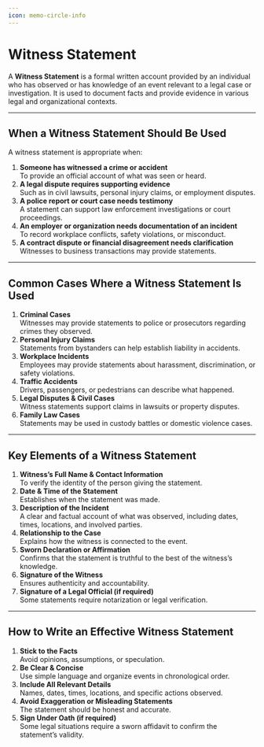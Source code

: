 ```yaml
---
icon: memo-circle-info
---
```


# Witness Statement

A **Witness Statement** is a formal written account provided by an individual who has observed or has knowledge of an event relevant to a legal case or investigation. It is used to document facts and provide evidence in various legal and organizational contexts.

***

## When a Witness Statement Should Be Used

A witness statement is appropriate when:

1. **Someone has witnessed a crime or accident**\
   To provide an official account of what was seen or heard.
2. **A legal dispute requires supporting evidence**\
   Such as in civil lawsuits, personal injury claims, or employment disputes.
3. **A police report or court case needs testimony**\
   A statement can support law enforcement investigations or court proceedings.
4. **An employer or organization needs documentation of an incident**\
   To record workplace conflicts, safety violations, or misconduct.
5. **A contract dispute or financial disagreement needs clarification**\
   Witnesses to business transactions may provide statements.

***

## Common Cases Where a Witness Statement Is Used

1. **Criminal Cases**\
   Witnesses may provide statements to police or prosecutors regarding crimes they observed.
2. **Personal Injury Claims**\
   Statements from bystanders can help establish liability in accidents.
3. **Workplace Incidents**\
   Employees may provide statements about harassment, discrimination, or safety violations.
4. **Traffic Accidents**\
   Drivers, passengers, or pedestrians can describe what happened.
5. **Legal Disputes & Civil Cases**\
   Witness statements support claims in lawsuits or property disputes.
6. **Family Law Cases**\
   Statements may be used in custody battles or domestic violence cases.

***

## Key Elements of a Witness Statement

1. **Witness’s Full Name & Contact Information**\
   To verify the identity of the person giving the statement.
2. **Date & Time of the Statement**\
   Establishes when the statement was made.
3. **Description of the Incident**\
   A clear and factual account of what was observed, including dates, times, locations, and involved parties.
4. **Relationship to the Case**\
   Explains how the witness is connected to the event.
5. **Sworn Declaration or Affirmation**\
   Confirms that the statement is truthful to the best of the witness’s knowledge.
6. **Signature of the Witness**\
   Ensures authenticity and accountability.
7. **Signature of a Legal Official (if required)**\
   Some statements require notarization or legal verification.

***

## How to Write an Effective Witness Statement

1. **Stick to the Facts**\
   Avoid opinions, assumptions, or speculation.
2. **Be Clear & Concise**\
   Use simple language and organize events in chronological order.
3. **Include All Relevant Details**\
   Names, dates, times, locations, and specific actions observed.
4. **Avoid Exaggeration or Misleading Statements**\
   The statement should be honest and accurate.
5. **Sign Under Oath (if required)**\
   Some legal situations require a sworn affidavit to confirm the statement’s validity.

